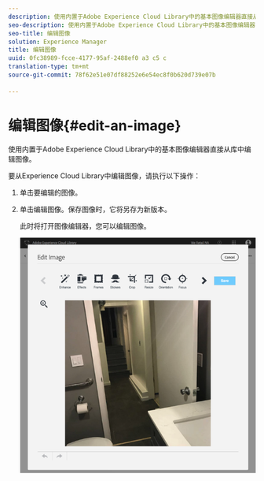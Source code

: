 ```yaml
---
description: 使用内置于Adobe Experience Cloud Library中的基本图像编辑器直接从库中编辑图像。
seo-description: 使用内置于Adobe Experience Cloud Library中的基本图像编辑器直接从库中编辑图像。
seo-title: 编辑图像
solution: Experience Manager
title: 编辑图像
uuid: 0fc38989-fcce-4177-95af-2488ef0 a3 c5 c
translation-type: tm+mt
source-git-commit: 78f62e51e07df88252e6e54ec8f0b620d739e07b

---
```



# 编辑图像{#edit-an-image}

使用内置于Adobe Experience Cloud Library中的基本图像编辑器直接从库中编辑图像。

要从Experience Cloud Library中编辑图像，请执行以下操作：

1. 单击要编辑的图像。
1. 单击编辑图像。保存图像时，它将另存为新版本。

   此时将打开图像编辑器，您可以编辑图像。

   ![](assets/library_image_editor.png)

